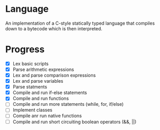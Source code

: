 # Language

An implementation of a C-style statically typed language that compiles down to a bytecode which is then interpreted.

# Progress
 - [x] Lex basic scripts
 - [x] Parse arithmetic expressions
 - [x] Lex and parse comparison expressions
 - [x] Lex and parse variables
 - [x] Parse statments
 - [x] Compile and run if-else statements
 - [x] Compile and run functions
 - [ ] Compile and run more statements (while, for, if/else)
 - [ ] Implement classes
 - [ ] Compile anr run native functions
 - [ ] Compile and run short circuiting boolean operators (&&, ||)